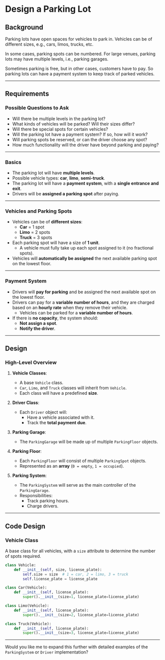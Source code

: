 # **Design a Parking Lot**

## **Background**
Parking lots have open spaces for vehicles to park in. Vehicles can be of different sizes, e.g., cars, limos, trucks, etc.

In some cases, parking spots can be numbered. For large venues, parking lots may have multiple levels, i.e., parking garages.

Sometimes parking is free, but in other cases, customers have to pay. So parking lots can have a payment system to keep track of parked vehicles.

---

## **Requirements**

### **Possible Questions to Ask**
- Will there be multiple levels in the parking lot?  
- What kinds of vehicles will be parked? Will their sizes differ?  
- Will there be special spots for certain vehicles?  
- Will the parking lot have a payment system? If so, how will it work?  
- Will parking spots be reserved, or can the driver choose any spot?  
- How much functionality will the driver have beyond parking and paying?  

---

### **Basics**
- The parking lot will have **multiple levels**.  
- Possible vehicle types: **car**, **limo**, **semi-truck**.  
- The parking lot will have a **payment system**, with a **single entrance and exit**.  
- Drivers will be **assigned a parking spot** after paying.  

---

### **Vehicles and Parking Spots**
- Vehicles can be of **different sizes**:  
  - **Car** = 1 spot  
  - **Limo** = 2 spots  
  - **Truck** = 3 spots  
- Each parking spot will have a size of **1 unit**.  
  - A vehicle must fully take up each spot assigned to it (no fractional spots).  
- Vehicles will **automatically be assigned** the next available parking spot on the lowest floor.  

---

### **Payment System**
- Drivers will **pay for parking** and be assigned the next available spot on the lowest floor.  
- Drivers can pay for a **variable number of hours**, and they are charged based on an **hourly rate** when they remove their vehicle.  
  - Vehicles can be parked for a **variable number of hours**.  
- If there is **no capacity**, the system should:  
  - **Not assign a spot**.  
  - **Notify the driver**.  

---

## **Design**

### **High-Level Overview**
1. **Vehicle Classes**:
   - A base `Vehicle` class.  
   - `Car`, `Limo`, and `Truck` classes will inherit from `Vehicle`.  
   - Each class will have a predefined **size**.  

2. **Driver Class**:
   - Each `Driver` object will:  
     - Have a vehicle associated with it.  
     - Track the **total payment due**.  

3. **Parking Garage**:
   - The `ParkingGarage` will be made up of multiple `ParkingFloor` objects.  

4. **Parking Floor**:
   - Each `ParkingFloor` will consist of multiple `ParkingSpot` objects.  
   - Represented as an **array** (`0 = empty`, `1 = occupied`).  

5. **Parking System**:
   - The `ParkingSystem` will serve as the main controller of the `ParkingGarage`.  
   - Responsibilities:  
     - Track parking hours.  
     - Charge drivers.  

---

## **Code Design**

### **Vehicle Class**
A base class for all vehicles, with a `size` attribute to determine the number of spots required.  

```python
class Vehicle:
    def __init__(self, size, license_plate):
        self.size = size  # 1 = car, 2 = limo, 3 = truck
        self.license_plate = license_plate

class Car(Vehicle):
    def __init__(self, license_plate):
        super().__init__(size=1, license_plate=license_plate)

class Limo(Vehicle):
    def __init__(self, license_plate):
        super().__init__(size=2, license_plate=license_plate)

class Truck(Vehicle):
    def __init__(self, license_plate):
        super().__init__(size=3, license_plate=license_plate)
```

---

Would you like me to expand this further with detailed examples of the `ParkingSystem` or `Driver` implementation?